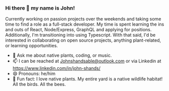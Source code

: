 ### Hi there 👋 my name is John!

Currently working on passion projects over the weekends and taking some time to find a role as a full-stack developer. My time is spent learning the ins and outs of React, Node/Express, GraphQL and applying for positions. Additionally, I'm transitioning into using Typescript. With that said, I'd be interested in collaborating on open source projects, anything plant-related, or learning opportunities. 

- 💬 Ask me about native plants, coding, or music. 
- 📫 I can be reached at Johnshandsable@outlook.com or via Linkedin at <https://www.linkedin.com/in/john-shands/>
- 😄 Pronouns: he/him
- 🌱 Fun fact: I love native plants. My entire yard is a native wildlife habitat! All the birds. All the bees. 

